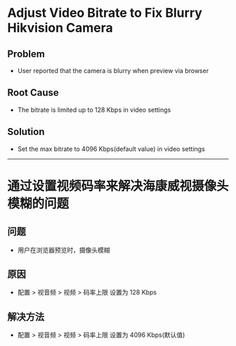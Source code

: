 # Adjust Video Bitrate to Fix Blurry Hikvision Camera

## Problem
* User reported that the camera is blurry when preview via browser

## Root Cause
* The bitrate is limited up to 128 Kbps in video settings

## Solution
* Set the max bitrate to 4096 Kbps(default value) in video settings

-----------------

# 通过设置视频码率来解决海康威视摄像头模糊的问题

## 问题
* 用户在浏览器预览时，摄像头模糊

## 原因
* 配置 > 视音频 > 视频 > 码率上限 设置为 128 Kbps

## 解决方法
* 配置 > 视音频 > 视频 > 码率上限 设置为 4096 Kbps(默认值)
